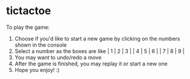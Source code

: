 # tictactoe
To play the game:
1. Choose if you'd like to start a new game by clicking on the numbers shown in the console
2. Select a number as the boxes are like
| 1 | 2 | 3 |
| 4 | 5 | 6 |
| 7 | 8 | 9 |
3. You may want to undo/redo a move
4. After the game is finished, you may replay it or start a new one
5. Hope you enjoy! :)
